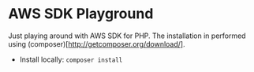 AWS SDK Playground
=================


Just playing around with AWS SDK for PHP. The installation in performed using (composer)[http://getcomposer.org/download/].

 * Install locally: `composer install`


